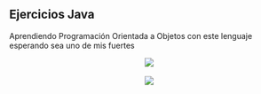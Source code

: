## Ejercicios Java

Aprendiendo Programación Orientada a Objetos con este lenguaje esperando sea uno de mis fuertes
<p align="center">
    <img src="https://skillicons.dev/icons?i=java"/>
  
  
  
  <br>
  <br>
  <img src="https://img.shields.io/badge/STATUS-En proceso-yellow"/>
 
</p>
